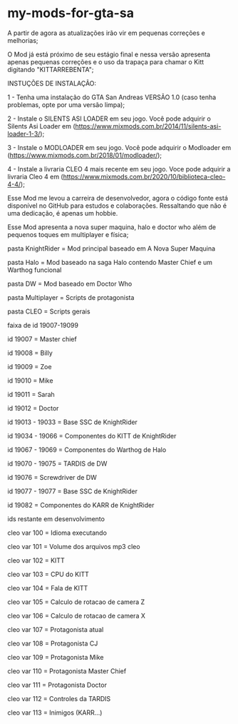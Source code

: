 # my-mods-for-gta-sa

A partir de agora as atualizações irão vir em pequenas correções e melhorias;

O Mod já está próximo de seu estágio final e nessa versão apresenta apenas pequenas correções e o uso da trapaça para chamar o Kitt digitando "KITTARREBENTA";

INSTUÇÕES DE INSTALAÇÃO:

1 - Tenha uma instalação do GTA San Andreas VERSÃO 1.0 (caso tenha problemas, opte por uma versão limpa);

2 - Instale o SILENTS ASI LOADER em seu jogo. Você pode adquirir o Silents Asi Loader em (https://www.mixmods.com.br/2014/11/silents-asi-loader-1-3/);

3 - Instale o MODLOADER em seu jogo. Você pode adquirir o Modloader em (https://www.mixmods.com.br/2018/01/modloader/);

4 - Instale a livraria CLEO 4 mais recente em seu jogo. Voce pode adquirir a livraria Cleo 4 em (https://www.mixmods.com.br/2020/10/biblioteca-cleo-4-4/);


Esse Mod me levou a carreira de desenvolvedor, agora o código fonte está disponível no GitHub para estudos e colaborações. Ressaltando que não é uma dedicação, é apenas um hobbie.

Esse Mod apresenta a nova super maquina, halo e doctor who além de pequenos toques em multiplayer e física;


pasta KnightRider = Mod principal baseado em A Nova Super Maquina

pasta Halo = Mod baseado na saga Halo contendo Master Chief e um Warthog funcional

pasta DW = Mod baseado em Doctor Who

pasta Multiplayer = Scripts de protagonista

pasta CLEO = Scripts gerais


faixa de id 19007-19099

id 19007 = Master chief

id 19008 = Billy

id 19009 = Zoe

id 19010 = Mike

id 19011 = Sarah

id 19012 = Doctor

id 19013 - 19033 = Base SSC de KnightRider

id 19034 - 19066 = Componentes do KITT de KnightRider

id 19067 - 19069 = Componentes do Warthog de Halo

id 19070 - 19075 = TARDIS de DW

id 19076 = Screwdriver de DW

id 19077 - 19077 = Base SSC de KnightRider

id 19082 = Componentes do KARR de KnightRider

ids restante em desenvolvimento



cleo var 100 = Idioma executando

cleo var 101 = Volume dos arquivos mp3 cleo

cleo var 102 = KITT

cleo var 103 = CPU do KITT

cleo var 104 = Fala de KITT

cleo var 105 = Calculo de rotacao de camera Z

cleo var 106 = Calculo de rotacao de camera X

cleo var 107 = Protagonista atual

cleo var 108 = Protagonista CJ

cleo var 109 = Protagonista Mike

cleo var 110 = Protagonista Master Chief

cleo var 111 = Protagonista Doctor

cleo var 112 = Controles da TARDIS

cleo var 113 = Inimigos (KARR...)
